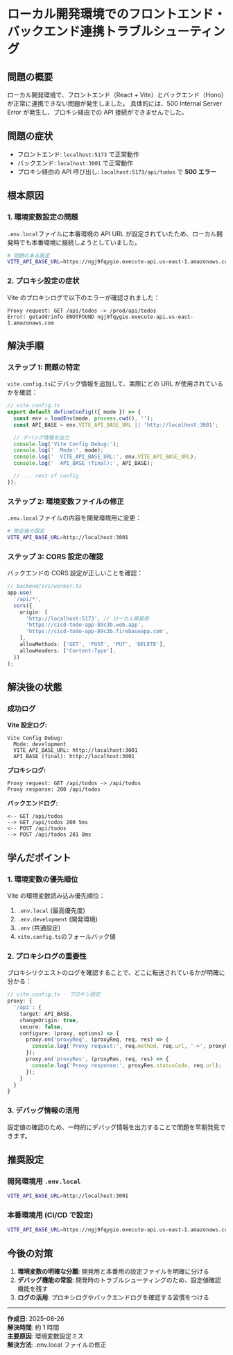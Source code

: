 # ローカル開発環境でのフロントエンド・バックエンド連携トラブルシューティング

## 問題の概要

ローカル開発環境で、フロントエンド（React + Vite）とバックエンド（Hono）が正常に連携できない問題が発生しました。
具体的には、500 Internal Server Error が発生し、プロキシ経由での API 接続ができませんでした。

## 問題の症状

- フロントエンド: `localhost:5173` で正常動作
- バックエンド: `localhost:3001` で正常動作
- プロキシ経由の API 呼び出し: `localhost:5173/api/todos` で **500 エラー**

## 根本原因

### 1. 環境変数設定の問題

`.env.local`ファイルに本番環境の API URL が設定されていたため、ローカル開発時でも本番環境に接続しようとしていました。

```bash
# 問題のある設定
VITE_API_BASE_URL=https://ngj9fqygie.execute-api.us-east-1.amazonaws.com/prod
```

### 2. プロキシ設定の症状

Vite のプロキシログで以下のエラーが確認されました：

```
Proxy request: GET /api/todos -> /prod/api/todos
Error: getaddrinfo ENOTFOUND ngj9fqygie.execute-api.us-east-1.amazonaws.com
```

## 解決手順

### ステップ 1: 問題の特定

`vite.config.ts`にデバッグ情報を追加して、実際にどの URL が使用されているかを確認：

```typescript
// vite.config.ts
export default defineConfig(({ mode }) => {
  const env = loadEnv(mode, process.cwd(), '');
  const API_BASE = env.VITE_API_BASE_URL || 'http://localhost:3001';

  // デバッグ情報を出力
  console.log('Vite Config Debug:');
  console.log('  Mode:', mode);
  console.log('  VITE_API_BASE_URL:', env.VITE_API_BASE_URL);
  console.log('  API_BASE (final):', API_BASE);

  // ... rest of config
});
```

### ステップ 2: 環境変数ファイルの修正

`.env.local`ファイルの内容を開発環境用に変更：

```bash
# 修正後の設定
VITE_API_BASE_URL=http://localhost:3001
```

### ステップ 3: CORS 設定の確認

バックエンドの CORS 設定が正しいことを確認：

```typescript
// backend/src/worker.ts
app.use(
  '/api/*',
  cors({
    origin: [
      'http://localhost:5173', // ローカル開発用
      'https://cicd-todo-app-89c3b.web.app',
      'https://cicd-todo-app-89c3b.firebaseapp.com',
    ],
    allowMethods: ['GET', 'POST', 'PUT', 'DELETE'],
    allowHeaders: ['Content-Type'],
  })
);
```

## 解決後の状態

### 成功ログ

**Vite 設定ログ:**

```
Vite Config Debug:
  Mode: development
  VITE_API_BASE_URL: http://localhost:3001
  API_BASE (final): http://localhost:3001
```

**プロキシログ:**

```
Proxy request: GET /api/todos -> /api/todos
Proxy response: 200 /api/todos
```

**バックエンドログ:**

```
<-- GET /api/todos
--> GET /api/todos 200 5ms
<-- POST /api/todos
--> POST /api/todos 201 8ms
```

## 学んだポイント

### 1. 環境変数の優先順位

Vite の環境変数読み込み優先順位：

1. `.env.local` (最高優先度)
2. `.env.development` (開発環境)
3. `.env` (共通設定)
4. `vite.config.ts`のフォールバック値

### 2. プロキシログの重要性

プロキシリクエストのログを確認することで、どこに転送されているかが明確に分かる：

```typescript
// vite.config.ts - プロキシ設定
proxy: {
  '/api': {
    target: API_BASE,
    changeOrigin: true,
    secure: false,
    configure: (proxy, options) => {
      proxy.on('proxyReq', (proxyReq, req, res) => {
        console.log('Proxy request:', req.method, req.url, '->', proxyReq.path);
      });
      proxy.on('proxyRes', (proxyRes, req, res) => {
        console.log('Proxy response:', proxyRes.statusCode, req.url);
      });
    }
  }
}
```

### 3. デバッグ情報の活用

設定値の確認のため、一時的にデバッグ情報を出力することで問題を早期発見できます。

## 推奨設定

### 開発環境用 `.env.local`

```bash
VITE_API_BASE_URL=http://localhost:3001
```

### 本番環境用 (CI/CD で設定)

```bash
VITE_API_BASE_URL=https://ngj9fqygie.execute-api.us-east-1.amazonaws.com/prod
```

## 今後の対策

1. **環境変数の明確な分離**: 開発用と本番用の設定ファイルを明確に分ける
2. **デバッグ機能の常設**: 開発時のトラブルシューティングのため、設定値確認機能を残す
3. **ログの活用**: プロキシログやバックエンドログを確認する習慣をつける

---

**作成日**: 2025-08-26  
**解決時間**: 約 1 時間  
**主要原因**: 環境変数設定ミス  
**解決方法**: .env.local ファイルの修正
